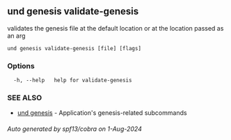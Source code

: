 ## und genesis validate-genesis

validates the genesis file at the default location or at the location passed as an arg

```
und genesis validate-genesis [file] [flags]
```

### Options

```
  -h, --help   help for validate-genesis
```

### SEE ALSO

* [und genesis](und_genesis.md)	 - Application's genesis-related subcommands

###### Auto generated by spf13/cobra on 1-Aug-2024
